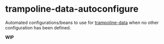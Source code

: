 # trampoline-data-autoconfigure

Automated configurations/beans to use for [trampoline-data](../trampoline-data) when no other configuration has been defined.

**WIP**